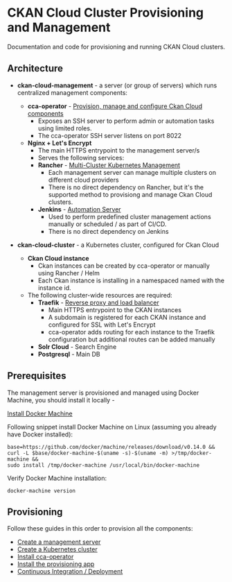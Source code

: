 # CKAN Cloud Cluster Provisioning and Management

Documentation and code for provisioning and running CKAN Cloud clusters.

## Architecture

* **ckan-cloud-management** - a server (or group of servers) which runs centralized management components:
  * **cca-operator** - [Provision, manage and configure Ckan Cloud components](https://github.com/ViderumGlobal/ckan-cloud-docker/blob/master/cca-operator/README.md)
    * Exposes an SSH server to perform admin or automation tasks using limited roles.
    * The cca-operator SSH server listens on port 8022
  * **Nginx + Let's Encrypt**
    * The main HTTPS entrypoint to the management server/s
    * Serves the following services:
    * **Rancher** - [Multi-Cluster Kubernetes Management](https://rancher.com/)
      * Each management server can manage multiple clusters on different cloud providers
      * There is no direct dependency on Rancher, but it's the supported method to provisiong and manage Ckan Cloud clusters.
    * **Jenkins** - [Automation Server](https://jenkins.io/)
      * Used to perform predefined cluster management actions manually or scheduled / as part of CI/CD.
      * There is no direct dependency on Jenkins

* **ckan-cloud-cluster** - a Kubernetes cluster, configured for Ckan Cloud
  * **Ckan Cloud instance**
    * Ckan instances can be created by cca-operator or manually using Rancher / Helm
    * Each Ckan instance is installing in a namespaced named with the instance id.
  * The following cluster-wide resources are required:
    * **Traefik** - [Reverse proxy and load balancer](https://docs.traefik.io/)
      * Main HTTPS entrypoint to the CKAN instances
      * A subdomain is registered for each CKAN instance and configured for SSL with Let's Encrypt
      * cca-operator adds routing for each instance to the Traefik configuration but additional routes can be added manually
    * **Solr Cloud** - Search Engine
    * **Postgresql** - Main DB

## Prerequisites

The management server is provisioned and managed using Docker Machine, you should install it locally -

[Install Docker Machine](https://docs.docker.com/machine/install-machine/)

Following snippet install Docker Machine on Linux (assuming you already have Docker installed):

```
base=https://github.com/docker/machine/releases/download/v0.14.0 &&
curl -L $base/docker-machine-$(uname -s)-$(uname -m) >/tmp/docker-machine &&
sudo install /tmp/docker-machine /usr/local/bin/docker-machine
```

Verify Docker Machine installation:

```
docker-machine version
```

## Provisioning

Follow these guides in this order to provision all the components:

* [Create a management server](docs/MANAGEMENT.md)
* [Create a Kubernetes cluster](docs/CLUSTER.md)
* [Install cca-operator](docs/CCA_OPERATOR.md)
* [Install the provisioning app](docs/PROVISIONING.md)
* [Continuous Integration / Deployment](docs/CI_CD.md)
